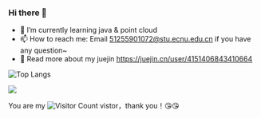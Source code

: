 ### Hi there 👋

<!--
**baby-penguin/baby-penguin** is a ✨ _special_ ✨ repository because its `README.md` (this file) appears on your GitHub profile.

Here are some ideas to get you started:

- 🔭 I’m currently working on ...
- 🌱 I’m currently learning ...
- 👯 I’m looking to collaborate on ...
- 🤔 I’m looking for help with ...
- 💬 Ask me about ...
- 📫 How to reach me: ...
- 😄 Pronouns: ...
- ⚡ Fun fact: ...
-->
- 🌱 I’m currently learning java & point cloud
- 📫 How to reach me: Email 51255901072@stu.ecnu.edu.cn if you have any question~
- 🤔 Read more about my juejin https://juejin.cn/user/4151406843410664

![Top Langs](https://github-readme-stats.vercel.app/api/top-langs/?username=baby-penguin&layout=compact&theme=tokyonight)

![](https://github-readme-stats.vercel.app/api?username=baby-penguin&show_icons=true&theme=transparent)

You are my  ![Visitor Count](https://profile-counter.glitch.me/baby-penguin/count.svg)  vistor，thank you！:kissing_heart::kissing_heart:

